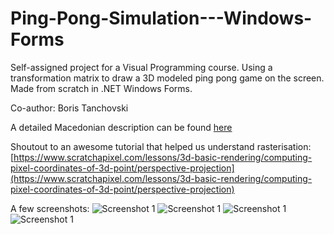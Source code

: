 # Ping-Pong-Simulation---Windows-Forms
Self-assigned project for a Visual Programming course. Using a transformation matrix to draw a 3D modeled ping pong game on the screen. Made from scratch in .NET Windows Forms. 

Co-author: Boris Tanchovski

A detailed Macedonian description can be found [here](../master/%D0%94%D0%BE%D0%BA%D1%83%D0%BC%D0%B5%D0%BD%D1%82%D0%B0%D1%86%D0%B8%D1%98%D0%B0%20%D0%B7%D0%B0%20%D0%BF%D1%80%D0%BE%D0%B5%D0%BA%D1%82%D0%BE%D1%82%20%D0%BF%D0%BE%20%D0%B2%D0%B8%D0%B7%D1%83%D0%B5%D0%BB%D0%BD%D0%BE%20%D0%BF%D1%80%D0%BE%D0%B3%D1%80%D0%B0%D0%BC%D0%B8%D1%80%D0%B0%D1%9A%D0%B5.docx "Документација за проектот по визуелно програмирање.docx")

Shoutout to an awesome tutorial that helped us understand rasterisation: [https://www.scratchapixel.com/lessons/3d-basic-rendering/computing-pixel-coordinates-of-3d-point/perspective-projection](https://www.scratchapixel.com/lessons/3d-basic-rendering/computing-pixel-coordinates-of-3d-point/perspective-projection)

A few screenshots:
![Screenshot 1](../master/pic1.png)
![Screenshot 1](../master/pic2.png)
![Screenshot 1](../master/pic3.png "Holding down the left mouse button")
![Screenshot 1](../master/pic4.png "Changing the position of the camera in the code")
